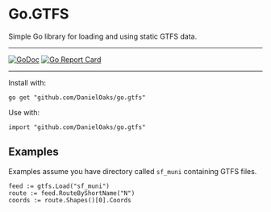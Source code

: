 # Go.GTFS

Simple Go library for loading and using static GTFS data.

---

[![GoDoc](https://godoc.org/github.com/DanielOaks/go.gtfs?status.svg)](https://godoc.org/github.com/DanielOaks/go.gtfs)
[![Go Report Card](https://goreportcard.com/badge/github.com/DanielOaks/go.gtfs)](https://goreportcard.com/report/github.com/DanielOaks/go.gtfs)

---

Install with:

	go get "github.com/DanielOaks/go.gtfs"

Use with:

	import "github.com/DanielOaks/go.gtfs"

## Examples

Examples assume you have directory called `sf_muni` containing GTFS files.

	feed := gtfs.Load("sf_muni")
	route := feed.RouteByShortName("N")
	coords := route.Shapes()[0].Coords
